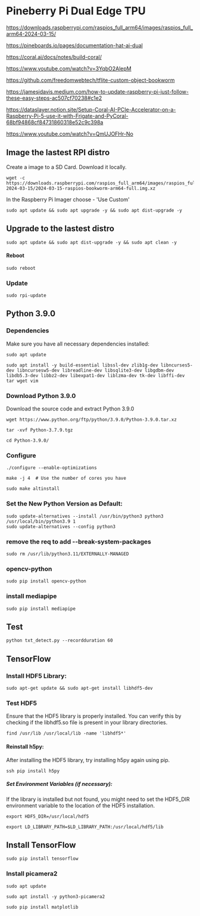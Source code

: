 # Pineberry Pi Dual Edge TPU

https://downloads.raspberrypi.com/raspios_full_arm64/images/raspios_full_arm64-2024-03-15/

https://pineboards.io/pages/documentation-hat-ai-dual

https://coral.ai/docs/notes/build-coral/

https://www.youtube.com/watch?v=3YqbO2AlepM

https://github.com/freedomwebtech/tflite-custom-object-bookworm

https://jamesjdavis.medium.com/how-to-update-raspberry-pi-just-follow-these-easy-steps-ac507cf70238#c1e2

https://dataslayer.notion.site/Setup-Coral-AI-PCIe-Accelerator-on-a-Raspberry-Pi-5-use-it-with-Frigate-and-PyCoral-68bf94868cf84731860318e52c9c398a

https://www.youtube.com/watch?v=QmUJOFHr-No

## Image the lastest RPI distro
Create a image to a SD Card. Download it locally.

```
wget -c https://downloads.raspberrypi.com/raspios_full_arm64/images/raspios_full_arm64-2024-03-15/2024-03-15-raspios-bookworm-arm64-full.img.xz
```

In the Raspberry Pi Imager choose - 'Use Custom'

```
sudo apt update && sudo apt upgrade -y && sudo apt dist-upgrade -y
```

## Upgrade to the lastest distro

```
sudo apt update && sudo apt dist-upgrade -y && sudo apt clean -y

```

#### Reboot
```
sudo reboot
```

### Update

```
sudo rpi-update
```

## Python 3.9.0
### Dependencies
Make sure you have all necessary dependencies installed:
```
sudo apt update
```
```
sudo apt install -y build-essential libssl-dev zlib1g-dev libncurses5-dev libncursesw5-dev libreadline-dev libsqlite3-dev libgdbm-dev libdb5.3-dev libbz2-dev libexpat1-dev liblzma-dev tk-dev libffi-dev tar wget vim
```

### Download Python 3.9.0
Download the source code and extract Python 3.9.0
```
wget https://www.python.org/ftp/python/3.9.0/Python-3.9.0.tar.xz
```
```
tar -xvf Python-3.7.9.tgz
```
```
cd Python-3.9.0/
```
### Configure
```
./configure --enable-optimizations
```
```
make -j 4  # Use the number of cores you have
```
```
sudo make altinstall
```
### Set the New Python Version as Default:
```
sudo update-alternatives --install /usr/bin/python3 python3 /usr/local/bin/python3.9 1
sudo update-alternatives --config python3
```

### remove the req to add --break-system-packages

```
sudo rm /usr/lib/python3.11/EXTERNALLY-MANAGED
```

### opencv-python
```
sudo pip install opencv-python
```


### install mediapipe
```
sudo pip install mediapipe
```

## Test
```
python txt_detect.py --recordduration 60
```

## TensorFlow

### Install HDF5 Library:

```
sudo apt-get update && sudo apt-get install libhdf5-dev
```

### Test HDF5
Ensure that the HDF5 library is properly installed. You can verify this by checking if the libhdf5.so file is present in your library directories.

```
find /usr/lib /usr/local/lib -name 'libhdf5*'
```

#### Reinstall h5py:
After installing the HDF5 library, try installing h5py again using pip.

```
ssh pip install h5py
```

##### Set Environment Variables (if necessary):
If the library is installed but not found, you might need to set the HDF5_DIR environment variable to the location of the HDF5 installation.

```
export HDF5_DIR=/usr/local/hdf5
```

```
export LD_LIBRARY_PATH=$LD_LIBRARY_PATH:/usr/local/hdf5/lib
```

## Install TensorFlow
```
sudo pip install tensorflow
```

### Install picamera2
```
sudo apt update
```
```
sudo apt install -y python3-picamera2
```
```
sudo pip install matplotlib
```







